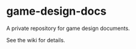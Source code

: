 game-design-docs
================

A private repository for game design documents.

See the wiki for details.

